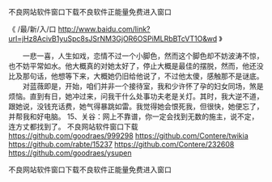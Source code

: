 
不良网站软件窗口下载不良软件正能量免费进入窗口




《 /最/新/入/口  http://www.baidu.com/link?url=jHz8AcivB1yuSpc8sJSrNM3GjOR6OSPiMLRbBTcVT1O&wd 》




　　一悲一喜，人生如戏，恋情不过一个小脚色，然而这个脚色却不妨波涛不惊，也不妨平常如水。他大概真的对她太好了，停止大概是最佳的摆脱，然而，他还没比及那句话，他想等下来，大概她仍旧给他说了，不过他太傻，感触那不是谜底。
　　对蓝薇即是，开始，咱们并非一个接待室，我和少许怀了孕的妇女同场，煞是烦恼。直到有日，她冲过来，问我干什么处事功夫老是关灯。其时，我大逆不道，跟她说，没钱充话费，她气得暴跳如雷。我觉得她会恨死我，但很快，她便忘了，并帮我和好电脑。
15、关谷：网上不靠谱，你一定会找到无数的施主，说不定，连方丈都找到了。
不良网站软件窗口下载
https://github.com/goodraes/999298
https://github.com/Contere/twikia
https://github.com/rabte/15237
https://github.com/Contere/232608
https://github.com/goodraes/ysupen





不良网站软件窗口下载不良软件正能量免费进入窗口
